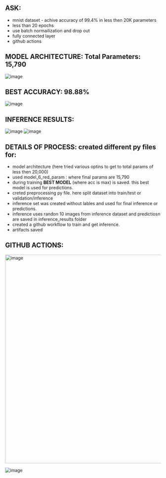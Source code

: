 ## ASK: 
- mnist dataset - achive accuracy of 99.4% in less then 20K parameters
- less than 20 epochs
- use batch normailization and drop out
- fully connected layer
- github actions



## MODEL ARCHITECTURE: Total Parameters: 15,790
![image](https://github.com/user-attachments/assets/9e8e1da3-f284-4bc4-bcd9-3e637e1992c4)


## BEST ACCURACY: 98.88%
![image](https://github.com/user-attachments/assets/0cfd2abc-71be-4e53-b9ed-70f5c8b07598)


## INFERENCE RESULTS: 
![image](https://github.com/user-attachments/assets/a12f4ed0-d295-4026-b0f7-03d72e2d991f)
![image](https://github.com/user-attachments/assets/fafaccf3-8c65-47a0-a05e-3bff9e6e7099)



## DETAILS OF PROCESS: created different py files for:

- model architecture (here tried various optins to get to total params of less then 20,000)
- used model_6_red_param : where final params are 15,790 
- during training **BEST MODEL** (where acc is max) is saved. this best model is used for predictions. 
- creted preprocessing py file. here split dataset into train/test or validation/inference
- inference set was created without lables and used for final inference or predictions.
- inference uses randon 10 images from inference dataset and predictiosn are saved in inference_results folder
- created a github workflow to train and get inference.
- artifacts saved

## GITHUB ACTIONS:
<img width="674" alt="image" src="https://github.com/user-attachments/assets/af2a81e7-8473-4494-8aee-1d95bf1b236c" />

![image](https://github.com/user-attachments/assets/21e6d00f-485c-42e9-b802-d6abc9eee380)






